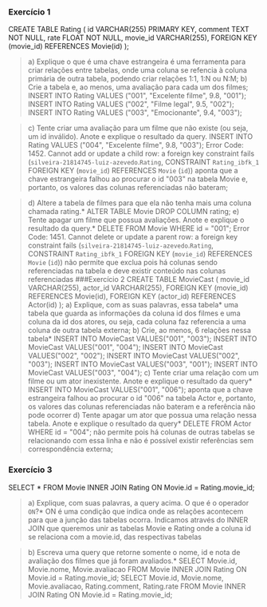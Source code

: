 ### Exercício 1
CREATE TABLE Rating (
		id VARCHAR(255) PRIMARY KEY,
    comment TEXT NOT NULL,
		rate FLOAT NOT NULL,
    movie_id VARCHAR(255),
    FOREIGN KEY (movie_id) REFERENCES Movie(id)
);

> a) Explique o que é uma chave estrangeira
> é uma ferramenta para criar relações entre tabelas, onde uma coluna se refencia à coluna primária de outra tabela, podendo criar relações 1:1, 1:N ou N:M;
> b) Crie a tabela e, ao menos, uma avaliação para cada um dos filmes;
INSERT INTO Rating VALUES ("001", "Excelente filme", 9.8, "001");
INSERT INTO Rating VALUES ("002", "Filme legal", 9.5, "002");
INSERT INTO Rating VALUES ("003", "Emocionante", 9.4, "003");

> c) Tente criar uma avaliação para um filme que não existe (ou seja, um id inválido). Anote e explique o resultado da query.
 INSERT INTO Rating VALUES ("004", "Excelente filme", 9.8, "003");
 > Error Code: 1452. Cannot add or update a child row: a foreign key constraint fails (`silveira-21814745-luiz-azevedo`.`Rating`, CONSTRAINT `Rating_ibfk_1` FOREIGN KEY (`movie_id`) REFERENCES `Movie` (`id`))
 > aponta que a chave estrangeira falhou ao procurar o id "003" na tabela Movie e, portanto, os valores das colunas referenciadas não bateram;

> d) Altere a tabela de filmes para que ela não tenha mais uma coluna chamada rating.*
 ALTER TABLE Movie DROP COLUMN rating;
> e) Tente apagar um filme que possua avaliações. Anote e explique o resultado da query.*
 DELETE FROM Movie WHERE id = "001";
 > Error Code: 1451. Cannot delete or update a parent row: a foreign key constraint fails (`silveira-21814745-luiz-azevedo`.`Rating`, CONSTRAINT `Rating_ibfk_1` FOREIGN KEY (`movie_id`) REFERENCES `Movie` (`id`))
 > não permite que exclua pois há colunas sendo referenciadas na tabela e deve existir conteúdo nas colunas referenciadas
 ###Exercício 2 
 CREATE TABLE MovieCast (
		movie_id VARCHAR(255),
		actor_id VARCHAR(255),
    FOREIGN KEY (movie_id) REFERENCES Movie(id),
    FOREIGN KEY (actor_id) REFERENCES Actor(id)
);
 > a) Explique, com as suas palavras, essa tabela*
> uma tabela que guarda as informações da coluna id dos filmes e uma coluna da id dos atores, ou seja, cada coluna faz referencia a uma coluna de outra tabela externa;
> b) Crie, ao menos, 6 relações nessa tabela* 
INSERT INTO MovieCast VALUES("001", "003");
INSERT INTO MovieCast VALUES("001", "004");
INSERT INTO MovieCast VALUES("002", "002");
INSERT INTO MovieCast VALUES("002", "003");
INSERT INTO MovieCast VALUES("003", "001");
INSERT INTO MovieCast VALUES("003", "004");
> c) Tente criar uma relação com um filme ou um ator inexistente. Anote e explique o resultado da query*
INSERT INTO MovieCast VALUES("001", "006");
> aponta que a chave estrangeira falhou ao procurar o id "006" na tabela Actor e, portanto, os valores das colunas referenciadas não bateram e a referência não pode ocorrer
> d) Tente apagar um ator que possua uma relação nessa tabela. Anote e explique o resultado da query*
DELETE FROM Actor WHERE id = "004";
> não permite pois há colunas de outras tabelas se relacionando com essa linha e não é possível existir referências sem correspondência externa;

### Exercício 3
SELECT * FROM Movie INNER JOIN Rating ON Movie.id = Rating.movie_id;
> a) Explique, com suas palavras, a query acima. O que é o operador `ON`?*
> ON é uma condição que indica onde as relações acontecem para que a junção das tabelas ocorra. 
> Indicamos através do INNER JOIN que queremos unir as tabelas Movie e Rating onde a coluna id se relaciona com a movie.id, das respectivas tabelas

> b) Escreva uma query que retorne somente o nome, id e nota de avaliação dos filmes que já foram avaliados.*
SELECT Movie.id, Movie.nome, Movie.avaliacao FROM Movie INNER JOIN Rating ON Movie.id = Rating.movie_id;
SELECT Movie.id, Movie.nome, Movie.avaliacao, Rating.comment, Rating.rate FROM Movie INNER JOIN Rating ON Movie.id = Rating.movie_id;
